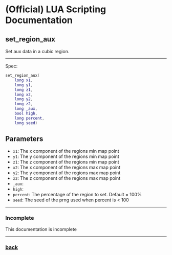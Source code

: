 
# (Official) LUA Scripting Documentation

## set_region_aux

Set aux data in a cubic region.

___

Spec:

```lua
set_region_aux(
	long x1,
	long y1,
	long z1,
	long x2,
	long y2,
	long z2,
	long _aux,
	bool high,
	long percent,
	long seed)
```

## Parameters

- `x1`: The x component of the regions min map point
- `y1`: The y component of the regions min map point
- `z1`: The z component of the regions min map point
- `x2`: The x component of the regions max map point
- `y2`: The y component of the regions max map point
- `z2`: The z component of the regions max map point
- `_aux`: 
- `high`: 
- `percent`: The percentage of the region to set. Default = 100%
- `seed`: The seed of the prng used when percent is < 100

___

### Incomplete

This documentation is incomplete

___

### [back](../blocks)
